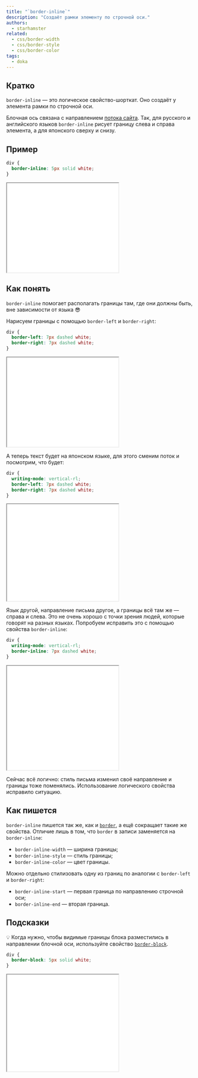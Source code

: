 ```yaml
---
title: "`border-inline`"
description: "Создаёт рамки элементу по строчной оси."
authors:
  - starhamster
related:
  - css/border-width
  - css/border-style
  - css/border-color
tags:
  - doka
---
```


## Кратко

`border-inline` — это логическое свойство-шорткат. Оно создаёт у элемента рамки по строчной оси.

Блочная ось связана с направлением [потока сайта](/html/flow/). Так, для русского и английского языков `border-inline` рисует границу слева и справа элемента, а для японского сверху и снизу.

## Пример

```css
div {
  border-inline: 5px solid white;
}
```

<iframe title="Рамка по строчной оси" src="demos/border-inline-basic/" height="240"></iframe>

## Как понять

`border-inline` помогает располагать границы там, где они должны быть, вне зависимости от языка 😎

Нарисуем границы с помощью `border-left` и `border-right`:

```css
div {
  border-left: 7px dashed white;
  border-right: 7px dashed white;
}
```

<iframe title="Рамка блока слева и справа" src="demos/border-left-right/" height="240"></iframe>

А теперь текст будет на японском языке, для этого сменим поток и посмотрим, что будет:

```css
div {
  writing-mode: vertical-rl;
  border-left: 7px dashed white;
  border-right: 7px dashed white;
}
```

<iframe title="Рамка при смене языка" src="demos/border-language-change/" height="260"></iframe>

Язык другой, направление письма другое, а границы всё там же — справа и слева. Это не очень хорошо с точки зрения людей, которые говорят на разных языках. Попробуем исправить это с помощью свойства `border-inline`:

```css
div {
  writing-mode: vertical-rl;
  border-inline: 7px dashed white;
}
```

<iframe title="Рамка по строчной оси при смене языка" src="demos/border-inline-language-change/" height="280"></iframe>

Сейчас всё логично: стиль письма изменил своё направление и границы тоже поменялись. Использование логического свойства исправило ситуацию.

## Как пишется

`border-inline` пишется так же, как и [`border`](/css/border/), а ещё сокращает такие же свойства. Отличие лишь в том, что `border` в записи заменяется на `border-inline`:

- `border-inline-width` — ширина границы;
- `border-inline-style` — стиль границы;
- `border-inline-color` — цвет границы.

Можно отдельно стилизовать одну из границ по аналогии с `border-left` и `border-right`:

- `border-inline-start` — первая граница по направлению строчной оси;
- `border-inline-end` — вторая граница.

## Подсказки

💡 Когда нужно, чтобы видимые границы блока разместились в направлении блочной оси, используйте свойство [`border-block`](/css/border-block/).

```css
div {
  border-block: 5px solid white;
}
```

<iframe title="Рамка по блочкой оси" src="demos/border-block/" height="260"></iframe>
